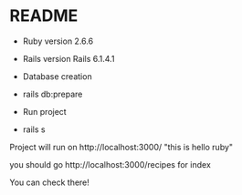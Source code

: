 # README

* Ruby version 2.6.6
* Rails version Rails 6.1.4.1

* Database creation
- rails db:prepare

* Run project
- rails s

Project will run on http://localhost:3000/ "this is hello ruby"

you should go http://localhost:3000/recipes for index

You can check there!

